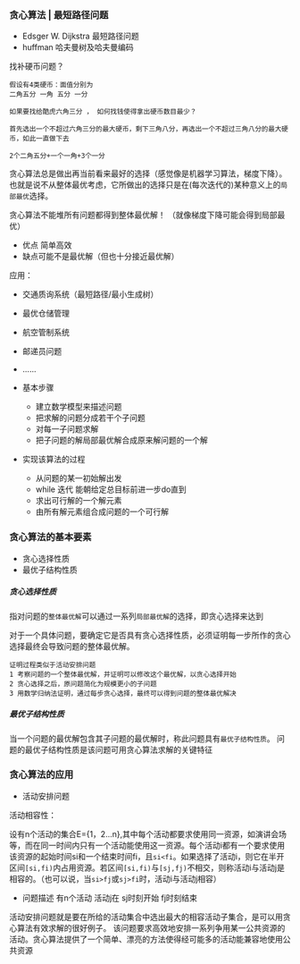 ### 贪心算法 | 最短路径问题
- Edsger W. Dijkstra 最短路径问题
- huffman 哈夫曼树及哈夫曼编码

找补硬币问题？
```
假设有4类硬币：面值分别为
二角五分 一角 五分 一分

如果要找给酷虎六角三分 ， 如何找钱使得拿出硬币数目最少？

首先选出一个不超过六角三分的最大硬币，剩下三角八分，再选出一个不超过三角八分的最大硬币，如此一直做下去

2个二角五分+一个一角+3个一分
```

贪心算法总是做出再当前看来最好的选择（感觉像是机器学习算法，梯度下降）。也就是说不从整体最优考虑，它所做出的选择只是在(每次迭代的)某种意义上的`局部最优`选择。

贪心算法不能堆所有问题都得到整体最优解！
（就像梯度下降可能会得到局部最优）
- 优点 简单高效 
- 缺点可能不是最优解（但也十分接近最优解）

应用：
- 交通质询系统（最短路径/最小生成树）
- 最优仓储管理
- 航空管制系统
- 邮递员问题
- ......

- 基本步骤
  - 建立数学模型来描述问题
  - 把求解的问题分成若干个子问题
  - 对每一子问题求解
  - 把子问题的解局部最优解合成原来解问题的一个解
- 实现该算法的过程
  - 从问题的某一初始解出发
  - while 迭代 能朝给定总目标前进一步do直到
  - 求出可行解的一个解元素
  - 由所有解元素组合成问题的一个可行解

### 贪心算法的基本要素
- 贪心选择性质
- 最优子结构性质

##### 贪心选择性质
指对问题的`整体最优解`可以通过一系列`局部最优解`的选择，即贪心选择来达到

对于一个具体问题，要确定它是否具有贪心选择性质，必须证明每一步所作的贪心选择最终会导致问题的整体最优解。
```
证明过程类似于活动安排问题
1 考察问题的一个整体最优解，并证明可以修改这个最优解，以贪心选择开始
2 贪心选择之后，原问题简化为规模更小的子问题
3 用数学归纳法证明，通过每步贪心选择，最终可以得到问题的整体最优解决
```

##### 最优子结构性质
当一个问题的最优解包含其子问题的最优解时，称此问题具有`最优子结构性质`。
问题的最优子结构性质是该问题可用贪心算法求解的关键特征

### 贪心算法的应用

- 活动安排问题

活动相容性：

设有n个活动的集合E={1，2...n},其中每个活动都要求使用同一资源，如演讲会场等，而在同一时间内只有一个活动能使用这一资源。每个活动i都有一个要求使用该资源的起始时间si和一个结束时间fi，且`si<fi`。如果选择了活动i，则它在半开区间`[si,fi)`内占用资源。若区间`[si,fi)`与`[sj,fj)`不相交，则称活动i与活动j是相容的。（也可以说，当`si>fj`或`sj>fi`时，活动i与活动j相容）

- 问题描述
有n个活动
活动j在 sj时刻开始 fj时刻结束


活动安排问题就是要在所给的活动集合中选出最大的相容活动子集合，是可以用贪心算法有效求解的很好例子。
该问题要求高效地安排一系列争用某一公共资源的活动。贪心算法提供了一个简单、漂亮的方法使得经可能多的活动能兼容地使用公共资源

